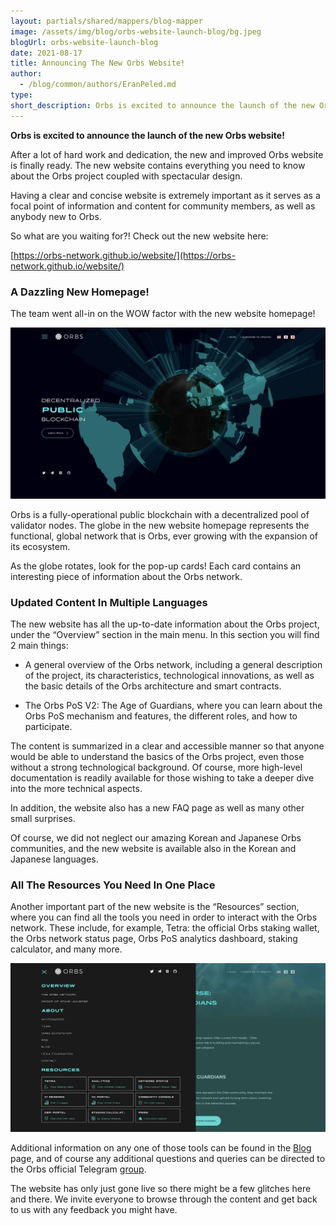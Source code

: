```yaml
---
layout: partials/shared/mappers/blog-mapper
image: /assets/img/blog/orbs-website-launch-blog/bg.jpeg
blogUrl: orbs-website-launch-blog
date: 2021-08-17
title: Announcing The New Orbs Website!
author:
  - /blog/common/authors/EranPeled.md
type:
short_description: Orbs is excited to announce the launch of the new Orbs website!
---
```


**Orbs is excited to announce the launch of the new Orbs website!**

After a lot of hard work and dedication, the new and improved Orbs website is finally ready. The new website contains everything you need to know about the Orbs project coupled with spectacular design.

Having a clear and concise website is extremely important as it serves as a focal point of information and content for community members, as well as anybody new to Orbs. 

So what are you waiting for?! Check out the new website here:

[https://orbs-network.github.io/website/](https://orbs-network.github.io/website/)


### A Dazzling New Homepage! 

The team went all-in on the WOW factor with the new website homepage!

![orbs website](/assets/img/blog/orbs-website-launch-blog/image1.jpeg)


Orbs is a fully-operational public blockchain with a decentralized pool of validator nodes. The globe in the new website homepage represents the functional, global network that is Orbs, ever growing with the expansion of its ecosystem.

As the globe rotates, look for the pop-up cards!
Each card contains an interesting piece of information about the Orbs network.


### Updated Content In Multiple Languages

The new website has all the up-to-date information about the Orbs project, under the “Overview” section in the main menu. In this section you will find 2 main things:

- A general overview of the Orbs network, including a general description of the project, its characteristics, technological innovations, as well as the basic details of the Orbs architecture and smart contracts.

- The Orbs PoS V2: The Age of Guardians, where you can learn about the Orbs PoS mechanism and features, the different roles, and how to participate.

The content is summarized in a clear and accessible manner so that anyone would be able to understand the basics of the Orbs project, even those without a strong technological background. Of course, more high-level documentation is readily available for those wishing to take a deeper dive into the more technical aspects.


In addition, the website also has a new FAQ page as well as many other small surprises.

Of course, we did not neglect our amazing Korean and Japanese Orbs communities, and the new website is available also in the Korean and Japanese languages.


### All The Resources You Need In One Place

Another important part of the new website is the “Resources” section, where you can find all the tools you need in order to interact with the Orbs network. These include, for example, Tetra: the official Orbs staking wallet, the Orbs network status page, Orbs PoS analytics dashboard, staking calculator, and many more.

![orbs website](/assets/img/blog/orbs-website-launch-blog/img2.jpeg)

Additional information on any one of those tools can be found in the [Blog](/blog) page, and of course any additional questions and queries can be directed to the Orbs official Telegram [group](https://t.me/OrbsNetwork).

<div class='line-separator'></div>


The website has only just gone live so there might be a few glitches here and there. We invite everyone to browse through the content and get back to us with any feedback you might have.






